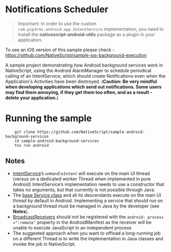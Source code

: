 # Notifications Scheduler 

> Important: In order to use the custom `com.pip3r4o.android.app.IntentService` implementation, you need to install the **nativescript-android-utils** package as a plugin in your application.

To see an iOS version of this sample please check - https://github.com/NativeScript/sample-ios-background-execution

A sample project demonstrating how Android background services work in NativeScript, using the Android AlarmManager to schedule periodical calling of an IntentService, which should create Notifications even when the Application's Activities have been destroyed. (**Caution: Be very mindful when developing applications which send out notifications. Some users may find them annoying, if they get them too often, and as a result - delete your application.**)

# Running the sample
```shell
    git clone https://github.com/NativeScript/sample-android-background-services
    cd sample-android-background-services
    tns run android
```

## Notes
- [IntentService](https://developer.android.com/reference/android/app/IntentService.html)’s `onHandleIntent` will execute on the main UI thread (versus on a dedicated worker Thread when implemented in pure Android)
IntentService’s implementation needs to use a constructor that takes no arguments, but that currently is not possible through Java.
- The [base Service class](https://developer.android.com/reference/android/app/Service.html) and all its descendants execute on the main UI thread by default in Android. Implementing a service that should run on a background thread must be managed in Java by the developer (see **Notes**).
- [BroadcastReceivers](http://www.tutorialspoint.com/android/android_broadcast_receivers.htm) should not be registered with the `android: process =":remote"` property in the AndroidManifest as the receiver will be unable to execute JavaScript in an independent process
- The suggested approach when you want to offload a long-running job on a different Thread is to write the implementation in Java classes and invoke the job in NativeScript.
